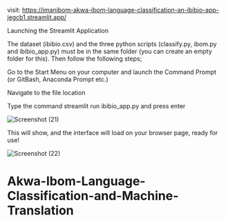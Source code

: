 visit: https://imanibom-akwa-ibom-language-classification-an-ibibio-app-jegcb1.streamlit.app/

Launching the Streamlit Application

The dataset (ibibio.csv) and the three python scripts (classify.py, ibom.py and ibibio_app.py) must be in the same folder (you can create an empty folder for this). Then follow the following steps;

Go to the Start Menu on your computer and launch the Command Prompt (or GitBash, Anaconda Prompt etc.)

Navigate to the file location

Type the command streamlit run ibibio_app.py and press enter

![Screenshot (21)](https://github.com/imanibom/Akwa-Ibom-Language-Classification-and-Machine-Translation/assets/58012754/f94e599b-9dde-452e-ad17-8c62cef7e6c1)

This will show, and the interface will load on your browser page, ready for use!

![Screenshot (22)](https://github.com/imanibom/Akwa-Ibom-Language-Classification-and-Machine-Translation/assets/58012754/2846e653-2fa3-4dfe-b6ee-847d99604dbf)

# Akwa-Ibom-Language-Classification-and-Machine-Translation
